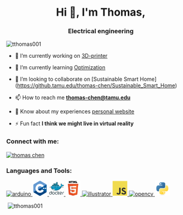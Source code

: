 <h1 align="center">Hi 👋, I'm Thomas,</h1>
<h3 align="center">Electrical engineering</h3>

<p align="left"> <img src="https://komarev.com/ghpvc/?username=tthomas001&label=Profile%20views&color=175954&style=flat-square" alt="tthomas001" /> </p>

- 🔭 I’m currently working on [3D-printer](https://github.com/TThomas001/Printer)

- 🌱 I’m currently learning [Optimization](https://colab.research.google.com/drive/1m4Bvd-edxy4HjFKmUUb1Pk8-v9UofgjV)

- 👯 I’m looking to collaborate on [Sustainable Smart Home] (https://github.tamu.edu/thomas-chen/Sustainable_Smart_Home)

- 📫 How to reach me **thomas-chen@tamu.edu**

- 📄 Know about my experiences [personal website](https://thomas-chen.w3spaces.com/)

- ⚡ Fun fact **I think we might live in virtual reality**

<h3 align="left">Connect with me:</h3>
<p align="left">
<a href="https://www.linkedin.com/in/thomas-jt-chen/" target="blank"><img align="center" src="https://raw.githubusercontent.com/rahuldkjain/github-profile-readme-generator/master/src/images/icons/Social/linked-in-alt.svg" alt="thomas chen" height="30" width="40" /></a>
</p>

<h3 align="left">Languages and Tools:</h3>
<p align="left"> <a href="https://www.arduino.cc/" target="_blank" rel="noreferrer"> <img src="https://cdn.worldvectorlogo.com/logos/arduino-1.svg" alt="arduino" width="40" height="40"/> </a> <a href="https://www.w3schools.com/cpp/" target="_blank" rel="noreferrer"> <img src="https://raw.githubusercontent.com/devicons/devicon/master/icons/cplusplus/cplusplus-original.svg" alt="cplusplus" width="40" height="40"/> </a> <a href="https://www.docker.com/" target="_blank" rel="noreferrer"> <img src="https://raw.githubusercontent.com/devicons/devicon/master/icons/docker/docker-original-wordmark.svg" alt="docker" width="40" height="40"/> </a> <a href="https://www.w3.org/html/" target="_blank" rel="noreferrer"> <img src="https://raw.githubusercontent.com/devicons/devicon/master/icons/html5/html5-original-wordmark.svg" alt="html5" width="40" height="40"/> </a> <a href="https://www.adobe.com/in/products/illustrator.html" target="_blank" rel="noreferrer"> <img src="https://www.vectorlogo.zone/logos/adobe_illustrator/adobe_illustrator-icon.svg" alt="illustrator" width="40" height="40"/> </a> <a href="https://developer.mozilla.org/en-US/docs/Web/JavaScript" target="_blank" rel="noreferrer"> <img src="https://raw.githubusercontent.com/devicons/devicon/master/icons/javascript/javascript-original.svg" alt="javascript" width="40" height="40"/> </a> <a href="https://opencv.org/" target="_blank" rel="noreferrer"> <img src="https://www.vectorlogo.zone/logos/opencv/opencv-icon.svg" alt="opencv" width="40" height="40"/> </a> <a href="https://www.python.org" target="_blank" rel="noreferrer"> <img src="https://raw.githubusercontent.com/devicons/devicon/master/icons/python/python-original.svg" alt="python" width="40" height="40"/> </a> </p>

<p>&nbsp;<img align="center" src="https://github-readme-stats.vercel.app/api?username=tthomas001&show_icons=true&theme=dark&title_color=15bbd1&locale=en" alt="tthomas001" /></p>
